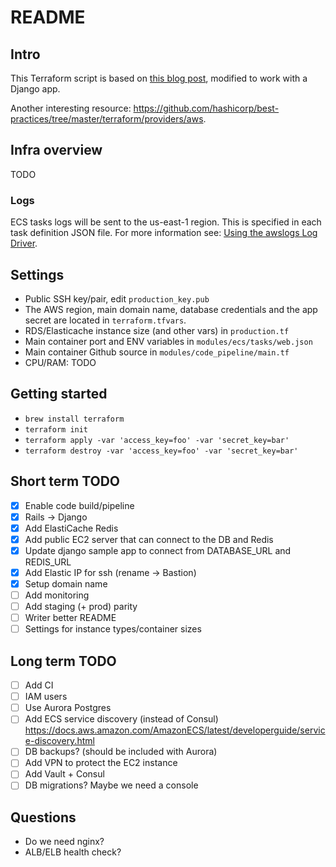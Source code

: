 # README

## Intro

This Terraform script is based on [this blog post](https://thecode.pub/easy-deploy-your-docker-applications-to-aws-using-ecs-and-fargate-a988a1cc842f), modified to work with a Django app.

Another interesting resource: https://github.com/hashicorp/best-practices/tree/master/terraform/providers/aws.

## Infra overview

TODO

### Logs

ECS tasks logs will be sent to the us-east-1 region. This is specified in each task
definition JSON file. For more information see: [Using the awslogs Log Driver](https://docs.aws.amazon.com/AmazonECS/latest/developerguide/using_awslogs.html).

## Settings

* Public SSH key/pair, edit `production_key.pub`
* The AWS region, main domain name, database credentials and the app secret are located
in `terraform.tfvars`.
* RDS/Elasticache instance size (and other vars) in `production.tf`
* Main container port and ENV variables in `modules/ecs/tasks/web.json`
* Main container Github source in `modules/code_pipeline/main.tf`
* CPU/RAM: TODO

## Getting started

* `brew install terraform`
* `terraform init`
* `terraform apply -var 'access_key=foo' -var 'secret_key=bar'`
* `terraform destroy -var 'access_key=foo' -var 'secret_key=bar'`

## Short term TODO

- [x] Enable code build/pipeline
- [x] Rails -> Django
- [x] Add ElastiCache Redis
- [x] Add public EC2 server that can connect to the DB and Redis
- [x] Update django sample app to connect from DATABASE_URL and REDIS_URL
- [x] Add Elastic IP for ssh (rename -> Bastion)
- [x] Setup domain name
- [ ] Add monitoring
- [ ] Add staging (+ prod) parity
- [ ] Writer better README
- [ ] Settings for instance types/container sizes

## Long term TODO

- [ ] Add CI
- [ ] IAM users
- [ ] Use Aurora Postgres
- [ ] Add ECS service discovery (instead of Consul) https://docs.aws.amazon.com/AmazonECS/latest/developerguide/service-discovery.html
- [ ] DB backups? (should be included with Aurora)
- [ ] Add VPN to protect the EC2 instance
- [ ] Add Vault + Consul
- [ ] DB migrations? Maybe we need a console

## Questions

- Do we need nginx?
- ALB/ELB health check?
